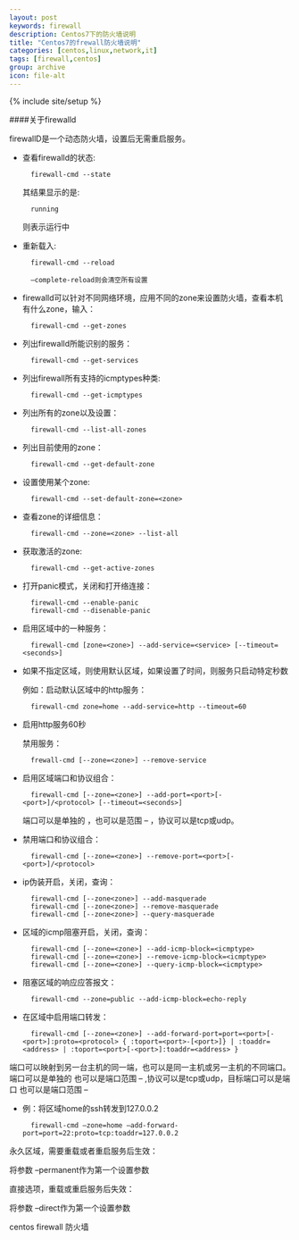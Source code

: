 ```yaml
---
layout: post
keywords: firewall
description: Centos7下的防火墙说明
title: "Centos7的frewall防火墙说明"
categories: [centos,linux,network,it]
tags: [firewall,centos]
group: archive
icon: file-alt
---
```

{% include site/setup %}

####关于firewalld

firewallD是一个动态防火墙，设置后无需重启服务。  

* 查看firewalld的状态:  

        firewall-cmd --state  

    其结果显示的是:  

        running  

    则表示运行中  

* 重新载入:    

        firewall-cmd --reload

        –complete-reload则会清空所有设置

* firewalld可以针对不同网络环境，应用不同的zone来设置防火墙，查看本机有什么zone，输入：

        firewall-cmd --get-zones

* 列出firewalld所能识别的服务：

        firewall-cmd --get-services

* 列出firewall所有支持的icmptypes种类:

        firewall-cmd --get-icmptypes

* 列出所有的zone以及设置：  

        firewall-cmd --list-all-zones

* 列出目前使用的zone：

        firewall-cmd --get-default-zone

* 设置使用某个zone:

        firewall-cmd --set-default-zone=<zone>

* 查看zone的详细信息：

        firewall-cmd --zone=<zone> --list-all

* 获取激活的zone:

		firewall-cmd --get-active-zones

* 打开panic模式，关闭和打开络连接：

		firewall-cmd --enable-panic
		firewall-cmd --disenable-panic

* 启用区域中的一种服务：

		firewall-cmd [zone=<zone>] --add-service=<service> [--timeout=<seconds>]

* 如果不指定区域，则使用默认区域，如果设置了时间，则服务只启动特定秒数

    例如：启动默认区域中的http服务：

		firewall-cmd zone=home --add-service=http --timeout=60

* 启用http服务60秒

	禁用服务：

		frewall-cmd [--zone=<zone>] --remove-service

* 启用区域端口和协议组合：

		firewall-cmd [--zone=<zone>] --add-port=<port>[-<port>]/<protocol> [--timeout=<seconds>]

    端口可以是单独的 ，也可以是范围 – ，协议可以是tcp或udp。

* 禁用端口和协议组合：

		firewall-cmd [--zone=<zone>] --remove-port=<port>[-<port>]/<protocol>

* ip伪装开启，关闭，查询：

		firewall-cmd [--zone<zone>] --add-masquerade 
		firewall-cmd [--zone<zone>] --remove-masquerade 
		firewall-cmd [--zone<zone>] --query-masquerade

* 区域的icmp阻塞开启，关闭，查询：

		firewall-cmd [--zone=<zone>] --add-icmp-block=<icmptype> 
		firewall-cmd [--zone=<zone>] --remove-icmp-block=<icmptype> 
		firewall-cmd [--zone=<zone>] --query-icmp-block=<icmptype>

* 阻塞区域的响应应答报文：  

		firewall-cmd --zone=public --add-icmp-block=echo-reply

* 在区域中启用端口转发：

		firewall-cmd [--zone=<zone>] --add-forward-port=port=<port>[-<port>]:proto=<protocol> { :toport=<port>-[<port>]} | :toaddr=<address> | :toport=<port>[-<port>]:toaddr=<address> }

端口可以映射到另一台主机的同一端，也可以是同一主机或另一主机的不同端口。端口可以是单独的 也可以是端口范围 – ,协议可以是tcp或udp，目标端口可以是端口 也可以是端口范围 –

* 例：将区域home的ssh转发到127.0.0.2  

		firewall-cmd –zone=home –add-forward-port=port=22:proto=tcp:toaddr=127.0.0.2

永久区域，需要重载或者重启服务后生效：

将参数 –permanent作为第一个设置参数

直接选项，重载或重启服务后失效：

将参数 –direct作为第一个设置参数

centos firewall 防火墙